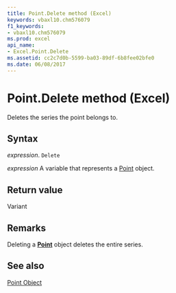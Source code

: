 ```yaml
---
title: Point.Delete method (Excel)
keywords: vbaxl10.chm576079
f1_keywords:
- vbaxl10.chm576079
ms.prod: excel
api_name:
- Excel.Point.Delete
ms.assetid: cc2c7d0b-5599-ba03-89df-6b8fee02bfe0
ms.date: 06/08/2017
---
```



# Point.Delete method (Excel)

Deletes the series the point belongs to.


## Syntax

_expression_. `Delete`

_expression_ A variable that represents a [Point](Excel.Point-graph-object.md) object.


## Return value

Variant


## Remarks

Deleting a  **[Point](Excel.Point(object).md)** object deletes the entire series.


## See also


[Point Object](Excel.Point(object).md)

